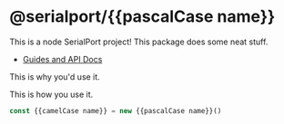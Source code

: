 # @serialport/{{pascalCase name}}

This is a node SerialPort project! This package does some neat stuff.

- [Guides and API Docs](https://serialport.io/)

This is why you'd use it.

This is how you use it.

```js
const {{camelCase name}} = new {{pascalCase name}}()

```
